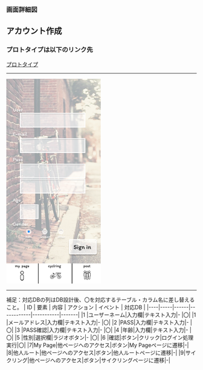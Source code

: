 ### 画面詳細図
## アカウント作成
### プロトタイプは以下のリンク先
[プロトタイプ](https://www.figma.com/file/5bAHMcKrDB8THLNT72si3d/%E7%94%BB%E9%9D%A2?node-id=0%3A1)
*****
<img src="./image/Sign in.png" width="250">

*****

補足：対応DBの列はDB設計後、〇を対応するテーブル・カラム名に差し替えること。
| ID | 要素 | 内容 | アクション | イベント | 対応DB |
|----|-----|------|------------|-----------|-------|
|1   |ユーザーネーム|入力欄|テキスト入力|-       |〇|
|1   |メールアドレス|入力欄|テキスト入力|-       |〇|
|2   |PASS|入力欄|テキスト入力|-       |〇|
|3   |PASS確認|入力欄|テキスト入力|-       |〇|
|4   |年齢|入力欄|テキスト入力|-       |〇|
|5   |性別|選択欄|ラジオボタン|-       |〇|
|6   |確認|ボタン|クリック|ログイン処理実行|〇|
|7|My Page|他ページへのアクセス|ボタン|My Pageページに遷移|-|
|8|他人ルート|他ページへのアクセス|ボタン|他人ルートページに遷移|-|
|9|サイクリング|他ページへのアクセス|ボタン|サイクリングページに遷移|-|
